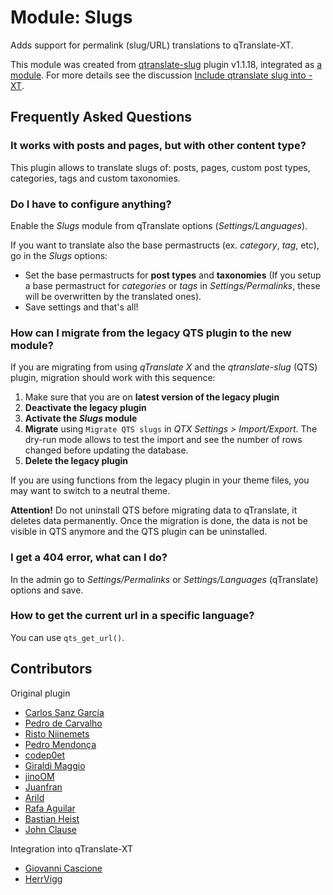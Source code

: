 # Module: Slugs

Adds support for permalink (slug/URL) translations to qTranslate-XT.

This module was created from [qtranslate-slug](https://github.com/not-only-code/qtranslate-slug) plugin v1.1.18, integrated as [a module](https://github.com/qtranslate/qtranslate-xt/pull/1060).
For more details see the discussion [Include qtranslate slug into -XT](https://github.com/qtranslate/qtranslate-xt/issues/671).

## Frequently Asked Questions

### It works with posts and pages, but with other content type?
This plugin allows to translate slugs of: posts, pages, custom post types, categories, tags and custom taxonomies.

### Do I have to configure anything?
Enable the *Slugs* module from qTranslate options (*Settings/Languages*).

If you want to translate also the base permastructs (ex. *category*, *tag*, etc), go in the *Slugs* options:
- Set the base permastructs for **post types** and **taxonomies** (If you setup a base permastruct for *categories* or *tags* in *Settings/Permalinks*, these will be overwritten by the translated ones).
- Save settings and that's all!

### How can I migrate from the legacy QTS plugin to the new module?
If you are migrating from using *qTranslate X* and the *qtranslate-slug* (QTS) plugin, migration should work with this sequence:

1. Make sure that you are on **latest version of the legacy plugin**
2. **Deactivate the legacy plugin**
3. **Activate the *Slugs* module**
4. **Migrate** using `Migrate QTS slugs` in *QTX Settings > Import/Export*. The dry-run mode allows to test the import and see the number of rows changed before updating the database.
5. **Delete the legacy plugin**

If you are using functions from the legacy plugin in your theme files, you may want to switch to a neutral theme.

**Attention!** Do not uninstall QTS before migrating data to qTranslate, it deletes data permanently. Once the migration is done, the data is not be visible in QTS anymore and the QTS plugin can be uninstalled.

### I get a 404 error, what can I do?
In the admin go to *Settings/Permalinks* or *Settings/Languages* (qTranslate) options and save.

### How to get the current url in a specific language?
You can use `qts_get_url()`.

## Contributors

Original plugin
* [Carlos Sanz García](https://github.com/not-only-code)
* [Pedro de Carvalho](https://github.com/LC43/)
* [Risto Niinemets](https://github.com/RistoNiinemets)
* [Pedro Mendonça](https://github.com/pedro-mendonca)
* [codep0et](https://github.com/codep0et)
* [Giraldi Maggio](https://github.com/bedex78)
* [jinoOM](https://github.com/jinoOM)
* [Juanfran](https://github.com/juanfran-granados)
* [Arild](https://github.com/arildm)
* [Rafa Aguilar](https://github.com/rafitaFCB)
* [Bastian Heist](https://github.com/beheist)
* [John Clause](https://github.com/johnclause)

Integration into qTranslate-XT
* [Giovanni Cascione](https://github.com/spleen1981)
* [HerrVigg](https://github.com/herrvigg)
